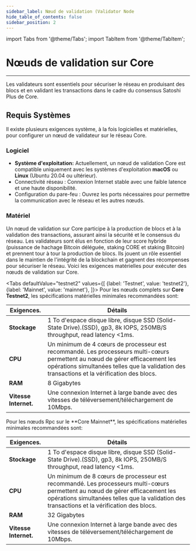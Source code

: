 ```yaml
---
sidebar_label: Nœud de validation (Validator Node
hide_table_of_contents: false
sidebar_position: 2
---
```


import Tabs from '@theme/Tabs';
import TabItem from '@theme/TabItem';


# Nœuds de validation sur Core

---

Les validateurs sont essentiels pour sécuriser le réseau en produisant des blocs et en validant les transactions dans le cadre du consensus Satoshi Plus de Core.

## Requis Systèmes

Il existe plusieurs exigences système, à la fois logicielles et matérielles, pour configurer un nœud de validateur sur le réseau Core.

### Logiciel

- **Système d'exploitation:** Actuellement, un nœud de validation Core est compatible uniquement avec les systèmes d'exploitation **macOS** ou **Linux** (Ubuntu 20.04 ou ultérieur).
- Connectivité réseau : Connexion Internet stable avec une faible latence et une haute disponibilité.
- Configuration du pare-feu : Ouvrez les ports nécessaires pour permettre la communication avec le réseau et les autres nœuds.

### Matériel

Un nœud de validation sur Core participe à la production de blocs et à la validation des transactions, assurant ainsi la sécurité et le consensus du réseau. Les validateurs sont élus en fonction de leur score hybride (puissance de hachage Bitcoin déléguée, staking CORE et staking Bitcoin) et prennent tour à tour la production de blocs. Ils jouent un rôle essentiel dans le maintien de l'intégrité de la blockchain et gagnent des récompenses pour sécuriser le réseau. Voici les exigences matérielles pour exécuter des nœuds de validation sur Core.

<Tabs
defaultValue="testnet2"
values={[
{label: 'Testnet', value: 'testnet2'},
{label: 'Mainnet', value: 'mainnet'},
]}> 
<TabItem value="testnet2">
Pour les nœuds complets sur **Core Testnet2**, les spécifications matérielles minimales recommandées sont:

| Exigences.   | Détails                                                                                                |  
|----------------|---------------------------------------------------------------------------------------------------------|
| **Stockage**       | 1 To d'espace disque libre, disque SSD (Solid-State Drive).(SSD), gp3, 8k IOPS, 250MB/S throughput, read latency \<1ms. |
| **CPU**            | Un minimum de 4 cœurs de processeur est recommandé. Les processeurs multi-cœurs permettent au nœud de gérer efficacement les opérations simultanées telles que la validation des transactions et la vérification des blocs.                                                                                        |
| **RAM**            | 8 Gigabytes                                                                                             |
| **Vitesse Internet.** | Une connexion Internet à large bande avec des vitesses de téléversement/téléchargement de 10Mbps.                |

  </TabItem>

  <TabItem value="mainnet">
Pour les nœuds Rpc sur le **Core Mainnet**, les spécifications matérielles minimales recommandées sont:

| Exigences.   | Détails                                                                                                |  
|----------------|---------------------------------------------------------------------------------------------------------|
| **Stockage**       | 1 To d'espace disque libre, disque SSD (Solid-State Drive).(SSD), gp3, 8k IOPS, 250MB/S throughput, read latency \<1ms. |
| **CPU**            | Un minimum de 8 cœurs de processeur est recommandé. Les processeurs multi-cœurs permettent au nœud de gérer efficacement les opérations simultanées telles que la validation des transactions et la vérification des blocs.                                                                                        |
| **RAM**            | 32 Gigabytes                                                                                             |
| **Vitesse Internet.** | Une connexion Internet à large bande avec des vitesses de téléversement/téléchargement de 10Mbps.                |

  </TabItem>
</Tabs>





